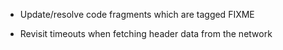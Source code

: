 * Update/resolve code fragments which are tagged FIXME

* Revisit timeouts when fetching header data from the network
